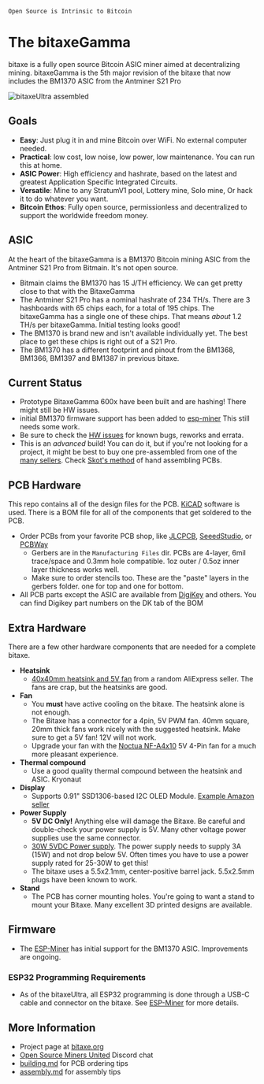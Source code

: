 ```
Open Source is Intrinsic to Bitcoin
```
# The bitaxeGamma
bitaxe is a fully open source Bitcoin ASIC miner aimed at decentralizing mining. bitaxeGamma is the 5th major revision of the bitaxe that now includes the BM1370 ASIC from the Antminer S21 Pro

![bitaxeUltra assembled](doc/gamma.png)

## Goals
- **Easy**: Just plug it in and mine Bitcoin over WiFi. No external computer needed.
- **Practical**: low cost, low noise, low power, low maintenance. You can run this at home.
- **ASIC Power**: High efficiency and hashrate, based on the latest and greatest Application Specific Integrated Circuits.
- **Versatile**: Mine to any StratumV1 pool, Lottery mine, Solo mine, Or hack it to do whatever you want.
- **Bitcoin Ethos**: Fully open source, permissionless and decentralized to support the worldwide freedom money.

## ASIC
At the heart of the bitaxeGamma is a BM1370 Bitcoin mining ASIC from the Antminer S21 Pro from Bitmain. It's not open source.

- Bitmain claims the BM1370 has 15 J/TH efficiency. We can get pretty close to that with the BitaxeGamma
- The Antminer S21 Pro has a nominal hashrate of 234 TH/s. There are 3 hashboards with 65 chips each, for a total of 195 chips. The bitaxeGamma has a single one of these chips. That means _about_ 1.2 TH/s per bitaxeGamma. Initial testing looks good!
- The BM1370 is brand new and isn't available individually yet. The best place to get these chips is right out of a S21 Pro.
- The BM1370 has a different footprint and pinout from the BM1368, BM1366, BM1397 and BM1387 in previous bitaxe.

## Current Status
- Prototype BitaxeGamma 600x have been built and are hashing! There might still be HW issues.
- initial BM1370 firmware support has been added to [esp-miner](https://github.com/skot/esp-miner) This still needs some work.
- Be sure to check the [HW issues](https://github.com/skot/bitaxe/issues) for known bugs, reworks and errata.
- This is an _advanced_ build! You can do it, but if you're not looking for a project, it might be best to buy one pre-assembled from one of the [many sellers](https://bitaxe.org/legit.html). Check [Skot's method](assembly.md) of hand assembling PCBs.

## PCB Hardware
This repo contains all of the design files for the PCB. [KiCAD](https://www.kicad.com) software is used. There is a BOM file for all of the components that get soldered to the PCB. 

- Order PCBs from your favorite PCB shop, like [JLCPCB](https://jlcpcb.com), [SeeedStudio](https://www.seeedstudio.com/fusion_pcb.html), or [PCBWay](https://www.pcbway.com)
    - Gerbers are in the `Manufacturing Files` dir. PCBs are 4-layer, 6mil trace/space and 0.3mm hole compatible. 1oz outer / 0.5oz inner layer thickness works well.
    - Make sure to order stencils too. These are the "paste" layers in the gerbers folder. one for top and one for bottom.
- All PCB parts except the ASIC are available from [DigiKey](https://www.digikey.com/en/products) and others. You can find Digikey part numbers on the DK tab of the BOM

## Extra Hardware
There are a few other hardware components that are needed for a complete bitaxe.

- **Heatsink**
	- [40x40mm heatsink and 5V fan](https://www.aliexpress.com/item/2251832861666365.html) from a random AliExpress seller. The fans are crap, but the heatsinks are good.  
- **Fan**
	- You **must** have active cooling on the bitaxe. The heatsink alone is not enough.
	- The Bitaxe has a connector for a 4pin, 5V PWM fan. 40mm square, 20mm thick fans work nicely with the suggested heatsink. Make sure to get a 5V fan! 12V will not work.
	- Upgrade your fan with the [Noctua NF-A4x10](https://noctua.at/en/nf-a4x10-5v-pwm) 5V 4-Pin fan for a much more pleasant experience.
- **Thermal compound**
	- Use a good quality thermal compound between the heatsink and ASIC. Kryonaut 
- **Display**
	- Supports 0.91" SSD1306-based I2C OLED Module. [Example Amazon seller](https://www.amazon.com/gp/product/B08ZY4YBHL)
- **Power Supply**
	- **5V DC Only!** Anything else will damage the Bitaxe. Be careful and double-check your power supply is 5V. Many other voltage power supplies use the same connector.
	- [30W 5VDC Power supply](https://www.amazon.com/MTDZKJG-100-240V-Converter-Transformers-5-5x2-5mm/dp/B0CJHKS28K). The power supply needs to supply 3A (15W) and not drop below 5V. Often times you have to use a power supply rated for 25-30W to get this!
	- The bitaxe uses a 5.5x2.1mm, center-positive barrel jack. 5.5x2.5mm plugs have been known to work.
- **Stand**
	- The PCB has corner mounting holes. You're going to want a stand to mount your Bitaxe. Many excellent 3D printed designs are available.

## Firmware
- The [ESP-Miner](https://github.com/skot/ESP-Miner) has initial support for the BM1370 ASIC. Improvements are ongoing.



### ESP32 Programming Requirements
- As of the bitaxeUltra, all ESP32 programming is done through a USB-C cable and connector on the bitaxe. See [ESP-Miner](https://github.com/skot/ESP-Miner) for more details.

## More Information
- Project page at [bitaxe.org](https://bitaxe.org)
- [Open Source Miners United](discord.gg/osmu) Discord chat
- [building.md](building.md) for PCB ordering tips
- [assembly.md](assembly.md) for assembly tips
